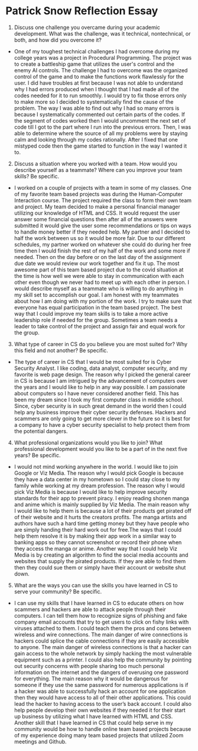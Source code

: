 # Patrick Snow Reflection Essay
1. Discuss one challenge you overcame during your academic development. What was the challenge, was it technical, nontechnical, or both, and how did you overcome it?
- One of my toughest technical challenges I had overcome during my college years was a project in Procedural Programming. The project was to create a battleship game that utilizes the user's control and the enemy AI controls. The challenge I had to overcome was the organized control of the game and to make the functions work flawlessly for the user. I did have troubles at first because I was not able to understand why I had errors produced when I thought that I had made all of the codes needed for it to run smoothly. I would try to fix those errors only to make more so I decided to systematically find the cause of the problem. The way I was able to find out why I had so many errors is because I systematically commented out certain parts of the codes. If the segment of codes worked then I would uncomment the next set of code till I got to the part where I run into the previous errors. Then, I was able to determine where the source of all my problems were by staying calm and looking through my codes rationally. After I fixed that one mistyped code then the game started to function in the way I wanted it to.
2. Discuss a situation where you worked with a team. How would you describe yourself as a teammate? Where can you improve your team skills? Be specific.
- I worked on a couple of projects with a team in some of my classes. One of my favorite team based projects was during the Human-Computer Interaction course. The project required the class to form their own team and project. My team decided to make a personal financial manager utilizing our knowledge of HTML and CSS. It would request the user answer some financial questions then after all of the answers were submitted it would give the user some recommendations or tips on ways to handle money better if they needed help. My partner and I decided to half the work between us so it would be more fair. Due to our different schedules, my partner worked on whatever she could do during her free time then I would finish the rest of my half of the work and some more if needed. Then on the day before or on the last day of the assignment due date we would review our work together and fix it up. The most awesome part of this team based project due to the covid situation at the time is how well we were able to stay in communication with each other even though we never had to meet up with each other in person. I would describe myself as a teammate who is willing to do anything in my skill set to accomplish our goal. I am honest with my teammates about how I am doing with my portion of the work. I try to make sure that everyone has equal participation in the team based project. The best way that I could improve my team skills is to take a more active leadership role if needed for the group. Sometimes a team needs a leader to take control of the project and assign fair and equal work for the group.
3. What type of career in CS do you believe you are most suited for? Why this field and not another? Be specific.
- The type of career in CS that I would be most suited for is Cyber Security Analyst. I like coding, data analyst, computer security, and my favorite is web page design. The reason why I picked the general career in CS is because I am intrigued by the advancement of computers over the years and I would like to help in any way possible. I am passionate about computers so I have never considered another field. This has been my dream since I took my first computer class in middle school. Since, cyber security is in such great demand in the world then I could help any business improve their cyber security defenses. Hackers and scammers are only going to get more clever in the future so it is best for a company to have a cyber security specialist to help protect them from the potential dangers.
4. What professional organizations would you like to join? What professional development would you like to be a part of in the next five years? Be specific.
- I would not mind working anywhere in the world.  I would like to join Google or Viz Media. The reason why I would pick Google is because they have a data center in my hometown so I could stay close to my family while working at my dream profession. The reason why I would pick Viz Media is because I would like to help improve security standards for their app to prevent piracy. I enjoy reading shonen manga and anime which is mainly supplied by Viz Media. The main reason why I would like to help them is because a lot of their products get pirated off of their website and it hurts the creators profits. The manga artists and authors have such a hard time getting money but they have people who are simply handing their hard work out for free.The ways that I could help them resolve it is by making their app work in a similar way to banking apps so they cannot screenshot or record their phone when they access the manga or anime. Another way that I could help Viz Media is by creating an algorithm to find the social media accounts and websites that supply the pirated products. If they are able to find them then they could sue them or simply have their account or website shut down.
5. What are the ways you can use the skills you have learned in CS to serve your community? Be specific.
- I can use my skills that I have learned in CS to educate others on how scammers and hackers are able to attack people through their computers. I can tell them how to recognize signs of phishing and fake company email accounts that try to get users to click on fishy links with viruses attached to them. I could teach them the pros and cons between wireless and wire connections. The main danger of wire connections is hackers could splice the cable connections if they are easily accessible to anyone. The main danger of wireless connections is that a hacker can gain access to the whole network by simply hacking the most vulnerable equipment such as a printer. I could also help the community by pointing out security concerns with people sharing too much personal information on the internet and the dangers of overusing one password for everything. The main reason why it would be dangerous for someone if they use the same password for numerous applications is if a hacker was able to successfully hack an account for one application then they would have access to all of their other applications. This could lead the hacker to having access to the user’s back account. I could also help people develop their own websites if they needed it for their start up business by utilizing what I have learned with HTML and CSS. Another skill that I have learned in CS that could help serve in my community would be how to handle online team based projects because of my experience doing many team based projects that utilized Zoom meetings and Github.



